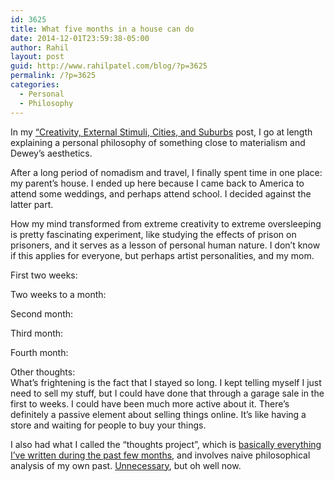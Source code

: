 ```yaml
---
id: 3625
title: What five months in a house can do
date: 2014-12-01T23:59:38-05:00
author: Rahil
layout: post
guid: http://www.rahilpatel.com/blog/?p=3625
permalink: /?p=3625
categories:
  - Personal
  - Philosophy
---
```

In my [&#8220;Creativity, External Stimuli, Cities, and Suburbs](http://www.rahilpatel.com/blog/creativity-external-stimuli-cities-and-suburbs "Creativity, External Stimuli, Cities, and Suburbs") post, I go at length explaining a personal philosophy of something close to materialism and Dewey&#8217;s aesthetics.

After a long period of nomadism and travel, I finally spent time in one place: my parent&#8217;s house. I ended up here because I came back to America to attend some weddings, and perhaps attend school. I decided against the latter part.

How my mind transformed from extreme creativity to extreme oversleeping is pretty fascinating experiment, like studying the effects of prison on prisoners, and it serves as a lesson of personal human nature. I don&#8217;t know if this applies for everyone, but perhaps artist personalities, and my mom.

First two weeks:

Two weeks to a month:

Second month:

Third month:

Fourth month:

Other thoughts:  
What&#8217;s frightening is the fact that I stayed so long. I kept telling myself I just need to sell my stuff, but I could have done that through a garage sale in the first to weeks. I could have been much more active about it. There&#8217;s definitely a passive element about selling things online. It&#8217;s like having a store and waiting for people to buy your things.

I also had what I called the &#8220;thoughts project&#8221;, which is [basically everything I&#8217;ve written during the past few months](http://www.rahilpatel.com/blog/valuable-things-ive-written "Valuable Things I’ve Written"), and involves naive philosophical analysis of my own past. [Unnecessary](http://www.rahilpatel.com/blog/no-more-writing "No more writing"), but oh well now.